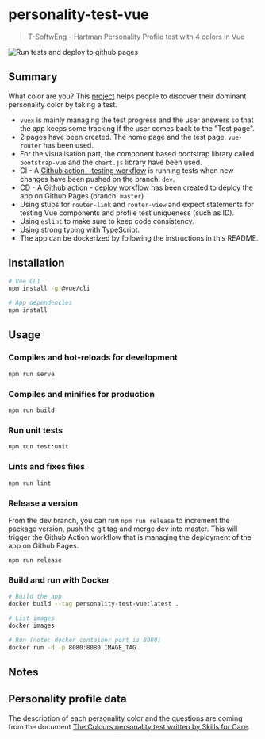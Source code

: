 # personality-test-vue

> T-SoftwEng - Hartman Personality Profile test with 4 colors in Vue

![Run tests and deploy to github pages](https://github.com/qathom/personality-test-vue/workflows/Run%20tests%20and%20deploy%20to%20github%20pages/badge.svg)

## Summary

What color are you? This [project](https://qathom.github.io/personality-test-vue/) helps people to discover their dominant personality color by taking a test.

* `vuex` is mainly managing the test progress and the user answers so that the app keeps some tracking if the user comes back to the "Test page".
* 2 pages have been created. The home page and the test page. `vue-router` has been used.
* For the visualisation part, the component based bootstrap library called `bootstrap-vue` and the `chart.js` library have been used.
* CI - A [Github action - testing workflow](https://github.com/qathom/personality-test-vue/blob/master/.github/workflows/dev-testing.yml) is running tests when new changes have been pushed on the branch: `dev`.
* CD - A [Github action - deploy workflow](https://github.com/qathom/personality-test-vue/blob/master/.github/workflows/gh-pages-deploy.yml) has been created to deploy the app on Github Pages (branch: `master`)
* Using stubs for `router-link` and `router-view` and expect statements for testing Vue components and profile test uniqueness (such as ID).
* Using `eslint` to make sure to keep code consistency.
* Using strong typing with TypeScript.
* The app can be dockerized by following the instructions in this README.

## Installation

```bash
# Vue CLI
npm install -g @vue/cli

# App dependencies
npm install
```

## Usage

### Compiles and hot-reloads for development
```
npm run serve
```

### Compiles and minifies for production
```
npm run build
```

### Run unit tests
```
npm run test:unit
```

### Lints and fixes files
```
npm run lint
```

### Release a version

From the dev branch, you can run `npm run release` to increment the package version, push the git tag and merge dev into master.
This will trigger the Github Action workflow that is managing the deployment of the app on Github Pages.

```
npm run release
```

### Build and run with Docker

```bash
# Build the app
docker build --tag personality-test-vue:latest .

# List images
docker images

# Run (note: docker container port is 8080)
docker run -d -p 8080:8080 IMAGE_TAG
```

## Notes

## Personality profile data

The description of each personality color and the questions are coming from the document [The Colours personality test written by Skills for Care](https://www.skillsforcare.org.uk/Documents/Leadership-and-management/well-led/Day-1-17/1.4.1-Colour-Personality-Test-FULL.pdf).